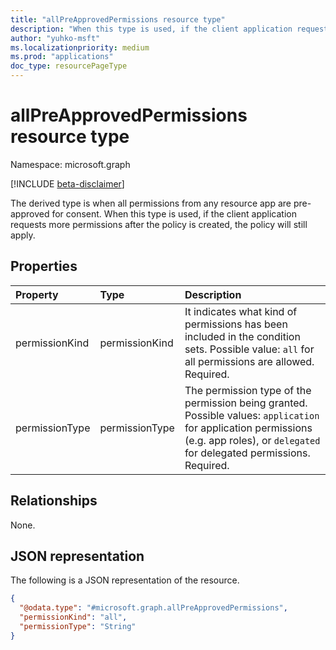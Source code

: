 ```yaml
---
title: "allPreApprovedPermissions resource type"
description: "When this type is used, if the client application requests more permissions after the policy is created, the policy will still apply"
author: "yuhko-msft"
ms.localizationpriority: medium
ms.prod: "applications"
doc_type: resourcePageType
---
```


# allPreApprovedPermissions resource type

Namespace: microsoft.graph

[!INCLUDE [beta-disclaimer](../../includes/beta-disclaimer.md)]

The derived type is when all permissions from any resource app are pre-approved for consent. When this type is used, if the client application requests more permissions after the policy is created, the policy will still apply.

## Properties
|Property|Type|Description|
|:---|:---|:---|
|permissionKind|permissionKind| It indicates what kind of permissions has been included in the condition sets. Possible value: `all` for all  permissions are allowed. Required.|
|permissionType|permissionType|The permission type of the permission being granted. Possible values: `application` for application permissions (e.g. app roles), or `delegated` for delegated permissions. Required.|

## Relationships
None.

## JSON representation
The following is a JSON representation of the resource.
<!-- {
  "blockType": "resource",
  "@odata.type": "microsoft.graph.allPreApprovedPermissions"
}
-->
``` json
{
  "@odata.type": "#microsoft.graph.allPreApprovedPermissions",
  "permissionKind": "all",
  "permissionType": "String"
}
```

